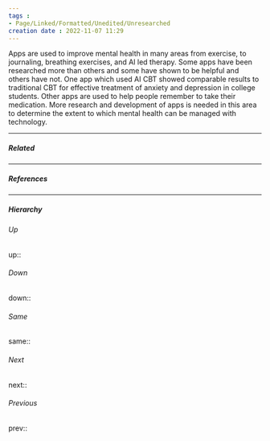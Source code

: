 ```yaml
---
tags :
- Page/Linked/Formatted/Unedited/Unresearched
creation date : 2022-11-07 11:29 
---
```

Apps are used to improve mental health in many areas from exercise, to journaling, breathing exercises, and AI led therapy. Some apps have been researched more than others and some have shown to be helpful and others have not. One app which used AI CBT showed comparable results to traditional CBT for effective treatment of anxiety and depression in college students. Other apps are used to help people remember to take their medication. More research and development of apps is needed in this area to determine the extent to which mental health can be managed with technology.


---
##### Related


---
##### References


---
##### Hierarchy
###### Up
up:: 
###### Down
down:: 
###### Same
same:: 
###### Next
next:: 
###### Previous
prev:: 
